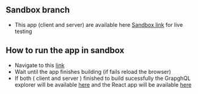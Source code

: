 ## Sandbox branch
 * This app (client and server) are available here [Sandbox link](https://fkych-3000.sse.codesandbox.io/ "Sandbox link") for live testing 

## How to run the app in sandbox
 * Navigate to this [link](https://fkych-3000.sse.codesandbox.io/ "Sandbox link")
 * Wait until the app finishes building (if fails reload the browser)
 * If both ( client and server ) finished to build sucessfully the GrapghQL explorer will be available [here](https://fkych-4000.sse.codesandbox.io/ "GrapghQL explorer") and the React app will be available [here](https://fkych-3000.sse.codesandbox.io/ "React App") 

